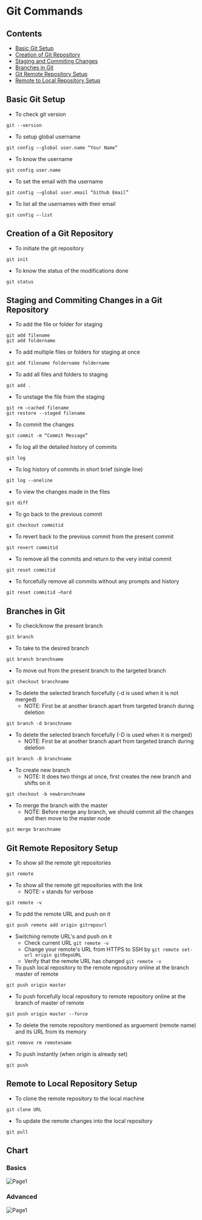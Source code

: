 # Git Commands
## Contents
* [Basic Git Setup](#basic-git-setup)
* [Creation of Git Repository](#creation-of-a-git-repository)
* [Staging and Commiting Changes](#staging-and-commiting-changes-in-a-git-repository)
* [Branches in Git](#branches-in-git)
* [Git Remote Repository Setup](#git-remote-repository-setup)
* [Remote to Local Repository Setup](#remote-to-local-repository-setup)

## Basic Git Setup
* To check git version
```
git --version
```
* To setup global username
```
git config –-global user.name “Your Name”
```
* To know the username
```
git config user.name
```
* To set the email with the username
```
git config -–global user.email “Github Email”
```
* To list all the usernames with their email
```
git config –-list
```

## Creation of a Git Repository
* To initiate the git repository
```
git init
```
* To know the status of the modifications done
```
git status
```

## Staging and Commiting Changes in a Git Repository
* To add the file or folder for staging
```
git add filename
git add foldername
```
* To add multiple files or folders for staging at once
```
git add filename foldername foldername
```
* To add all files and folders to staging
```
git add .
```
* To unstage the file from the staging
```
git rm –cached filename	
git restore --staged filename
```
* To commit the changes
```
git commit -m “Commit Message”
```
* To log all the detailed history of commits
```
git log
```
* To log history of commits in short brief (single line)
```
git log --oneline
```
* To view the changes made in the files
```
git diff
```
* To go back to the previous commit
```
git checkout commitid
```
* To revert back to the previous commit from the present commit
```
git revert commitid
```
* To remove all the commits and return to the very initial commit
```
git reset commitid
```
* To forcefully remove all commits without any prompts and history
```
git reset commitid –hard
```

## Branches in Git
* To check/know the present branch
```
git branch
```
* To take to the desired branch
```
git branch branchname
```
* To move out from the present branch to the targeted branch
```
git checkout branchname
```
* To delete the selected branch forcefully (-d is used when it is not merged)
    * NOTE: First be at another branch apart from targeted branch during deletion
```
git branch -d branchname
```
* To delete the selected branch forcefully (-D is used when it is merged)
    * NOTE: First be at another branch apart from targeted branch during deletion
```
git branch -D branchname
```
* To create new branch
    * NOTE: It does two things at once, first creates the new branch and shifts on it
```
git checkout -b newbranchname
```
* To merge the branch with the master
    * NOTE: Before merge any branch, we should commit all the changes and then move to the master node
```
git merge branchname
```

## Git Remote Repository Setup
* To show all the remote git repositories
```
git remote
```
* To show all the remote git repositories with the link
    * NOTE: `v` stands for verbose
```
git remote -v
```
* To pdd the remote URL and push on it
```
git push remote add origin gitrepourl
```
* Switching remote URL's and push on it
   * Check current URL  `git remote -v`
   * Change your remote's URL from HTTPS to SSH by `git remote set-url origin gitRepoURL`
   * Verify that the remote URL has changed `git remote -v`
* To push local repository to the remote repository online at the branch master of remote
```
git push origin master
```
* To push forcefully local repository to remote repository online at the branch of master of remote
```
git push origin master --force
```
* To delete the remote repository mentioned as arguement (remote name) and its URL from its memory
```
git remove rm remotename
```
* To push instantly (when origin is already set)
```
git push
```

## Remote to Local Repository Setup
* To clone the remote repository to the local machine
```
git clone URL
```
* To update the remote changes into the local repository
```
git pull
```

## Chart

### Basics

![Page1](https://github.com/abhinavg916/Git-and-GitHub/blob/master/Page1.jpg)

### Advanced

![Page1](https://github.com/abhinavg916/Git-and-GitHub/blob/master/Page2.jpg)
